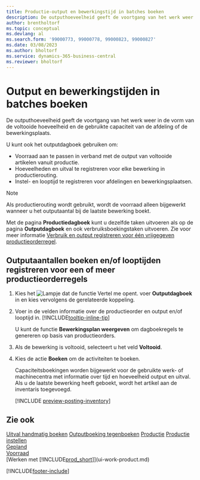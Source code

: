```yaml
---
title: Productie-output en bewerkingstijd in batches boeken
description: De outputhoeveelheid geeft de voortgang van het werk weer in de vorm van de voltooide hoeveelheid en de gebruikte capaciteit van de afdeling of de bewerkingsplaats.
author: brentholtorf
ms.topic: conceptual
ms.devlang: al
ms.search.form: '99000773, 99000778, 99000823, 99000827'
ms.date: 03/08/2023
ms.author: bholtorf
ms.service: dynamics-365-business-central
ms.reviewer: bholtorf
---
```

# <a name="batch-post-output-and-run-times"></a>Output en bewerkingstijden in batches boeken

De outputhoeveelheid geeft de voortgang van het werk weer in de vorm van de voltooide hoeveelheid en de gebruikte capaciteit van de afdeling of de bewerkingsplaats.

U kunt ook het outputdagboek gebruiken om:

* Voorraad aan te passen in verband met de output van voltooide artikelen vanuit productie.
* Hoeveelheden en uitval te registreren voor elke bewerking in productierouting.
* Instel- en looptijd te registreren voor afdelingen en bewerkingsplaatsen.

> [!NOTE]
> Als productierouting wordt gebruikt, wordt de voorraad alleen bijgewerkt wanneer u het outputaantal bij de laatste bewerking boekt.

Met de pagina **Productiedagboek** kunt u dezelfde taken uitvoeren als op de pagina **Outputdagboek** en ook verbruiksboekingstaken uitvoeren. Zie voor meer informatie [Verbruik en output registreren voor één vrijgegeven productieorderregel](production-how-to-register-consumption-and-output.md).

## <a name="to-post-output-quantities-andor-register-run-times-for-one-or-more-production-order-lines"></a>Outputaantallen boeken en/of looptijden registreren voor een of meer productieorderregels

1. Kies het ![Lampje dat de functie Vertel me opent.](media/ui-search/search_small.png "Vertel me wat u wilt doen") voer **Outputdagboek** in en kies vervolgens de gerelateerde koppeling.  
2. Voer in de velden informatie over de productieorder en output en/of looptijd in. [!INCLUDE[tooltip-inline-tip](includes/tooltip-inline-tip_md.md)]
  
    U kunt de functie **Bewerkingsplan weergeven** om dagboekregels te genereren op basis van productieorders.
  
3. Als de bewerking is voltooid, selecteert u het veld **Voltooid**.  
4. Kies de actie **Boeken** om de activiteiten te boeken.

    Capaciteitsboekingen worden bijgewerkt voor de gebruikte werk- of machinecentra met informatie over tijd en hoeveelheid output en uitval. Als u de laatste bewerking heeft geboekt, wordt het artikel aan de inventaris toegevoegd.

    [!INCLUDE [preview-posting-inventory](includes/preview-posting-inventory.md)]

## <a name="see-also"></a>Zie ook

[Uitval handmatig boeken](production-how-to-post-scrap.md)
[Outputboeking tegenboeken](production-how-to-reverse-output-posting.md)
[Productie](production-manage-manufacturing.md)
[Productie instellen](production-configure-production-processes.md)  
[Gepland](production-planning.md)  
[Voorraad](inventory-manage-inventory.md)  
[Werken met [!INCLUDE[prod_short](includes/prod_short.md)]](ui-work-product.md)


[!INCLUDE[footer-include](includes/footer-banner.md)]
